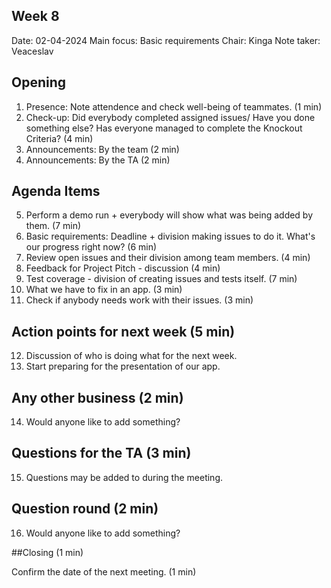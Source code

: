## Week 8
Date:           02-04-2024
Main focus:     Basic requirements 
Chair:          Kinga
Note taker:     Veaceslav

## Opening

1. Presence: Note attendence and check well-being of teammates. (1 min)
2. Check-up: Did everybody completed assigned issues/ Have you done something else? Has everyone managed to complete the Knockout Criteria? (4 min)
3. Announcements: By the team (2 min)
4. Announcements: By the TA (2 min)


## Agenda Items

5. Perform a demo run + everybody will show what was being added by them. (7 min)
6. Basic requirements: Deadline + division making issues to do it. What's our progress right now? (6 min)
7. Review open issues and their division among team members. (4 min)
8. Feedback for Project Pitch - discussion (4 min)
9. Test coverage - division of creating issues and tests itself. (7 min)
10. What we have to fix in an app. (3 min)
11. Check if anybody needs work with their issues. (3 min)



## Action points for next week (5 min)

12. Discussion of who is doing what for the next week.
13. Start preparing for the presentation of our app.


## Any other business (2 min)

14. Would anyone like to add something?


## Questions for the TA (3 min)

15. Questions may be added to during the meeting.


## Question round (2 min)

16. Would anyone like to add something?


##Closing (1 min)

Confirm the date of the next meeting. (1 min)
